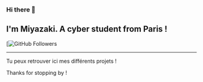 ### Hi there 👋


## I'm Miyazaki. A cyber student from Paris !

[![GitHub Followers](https://img.shields.io/github/followers/miyazakigawd)

---

Tu peux retrouver ici mes différents projets !

Thanks  for stopping by !
